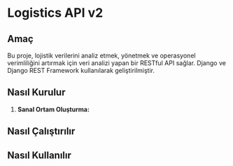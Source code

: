 # Logistics API v2

## Amaç
Bu proje, lojistik verilerini analiz etmek, yönetmek ve operasyonel verimliliğini artırmak için veri analizi yapan bir RESTful API sağlar. Django ve Django REST Framework kullanılarak geliştirilmiştir.

## Nasıl Kurulur

1.  **Sanal Ortam Oluşturma:**


## Nasıl Çalıştırılır

## Nasıl Kullanılır